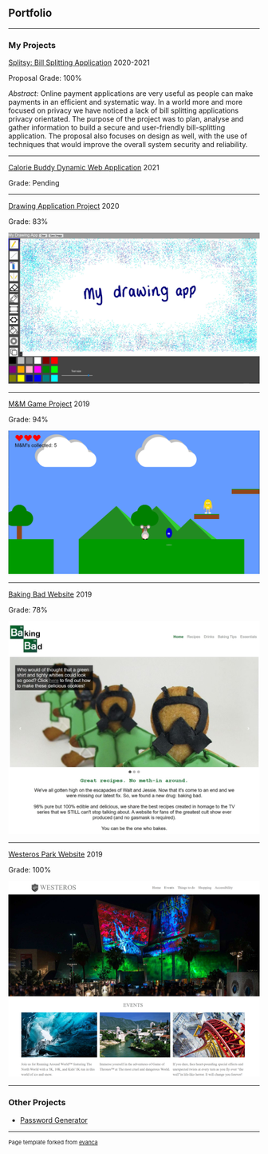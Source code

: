 ## Portfolio

---

### My Projects

[Splitsy: Bill Splitting Application](/splitsy)
2020-2021

Proposal Grade: 100%

*Abstract:* Online payment applications are very useful as people can make payments in an efficient and systematic way. In a world more and more focused on privacy we have noticed a lack of bill splitting applications privacy orientated. The purpose of the project was to plan, analyse and gather information to build a secure and user-friendly bill-splitting application. The proposal also focuses on design as well, with the use of techniques that would improve the overall system security and reliability.

---

[Calorie Buddy Dynamic Web Application](/calorie_buddy)
2021

Grade: Pending

---

[Drawing Application Project](/drawing_app)
2020

Grade: 83%

<img src="images/drawingApp-coverImage.jpg"/>

---
[M&M Game Project](/m&m_game)
2019

Grade: 94%

<img src="images/m&mGame-coverImage.png"/>

---
[Baking Bad Website](/baking_bad)
2019

Grade: 78%

<img src="images/bakingBad-coverImage.jpg?raw=true"/>

---
[Westeros Park Website](/westerosPark)
2019

Grade: 100%

<img src="images/Westeros-coverImage.png?raw=true"/>

---

### Other Projects 

- [Password Generator](https://github.com/ysmnpksy/passwordGenerator)

---
<p style="font-size:11px">Page template forked from <a href="https://github.com/evanca/quick-portfolio">evanca</a></p>
<!-- Remove above link if you don't want to attibute -->
